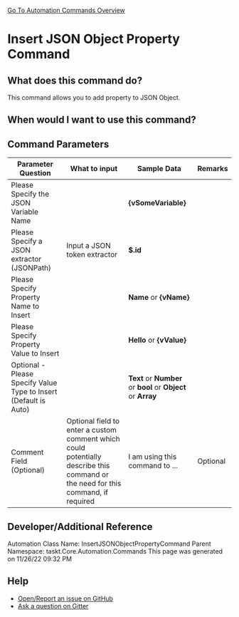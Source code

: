 <!--TITLE: Insert JSON Object Property Command -->
<!-- SUBTITLE: a command in the JSON Commands group. -->
[Go To Automation Commands Overview](/automation-commands.md)


# Insert JSON Object Property Command


## What does this command do?
This command allows you to add property to JSON Object.


## When would I want to use this command?



## Command Parameters
| Parameter Question   	| What to input  	|  Sample Data 	| Remarks  	|
| ---                    | ---               | ---           | ---       |
|Please Specify the JSON Variable Name||**{vSomeVariable}**||
|Please Specify a JSON extractor (JSONPath)|Input a JSON token extractor|**$.id**||
|Please Specify Property Name to Insert||**Name** or **{vName}**||
|Please Specify Property Value to Insert||**Hello** or **{vValue}**||
|Optional - Please Specify Value Type to Insert (Default is Auto)||**Text** or **Number** or **bool** or **Object** or **Array**||
|Comment Field (Optional)|Optional field to enter a custom comment which could potentially describe this command or the need for this command, if required|I am using this command to ...|Optional|














## Developer/Additional Reference
Automation Class Name: InsertJSONObjectPropertyCommand
Parent Namespace: taskt.Core.Automation.Commands
This page was generated on 11/26/22 09:32 PM


## Help
- [Open/Report an issue on GitHub](https://github.com/rcktrncn/taskt/issues/new)
- [Ask a question on Gitter](https://gitter.im/taskt-rpa/Lobby)
